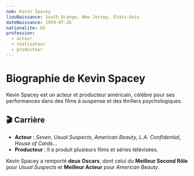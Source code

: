 ```yaml
---
nom: Kevin Spacey
lieuNaissance: South Orange, New Jersey, États-Unis
dateNaissance: 1959-07-26
nationalite: US
profession:
  - acteur
  - réalisateur
  - producteur
---
```


# Biographie de Kevin Spacey

Kevin Spacey est un acteur et producteur américain, célèbre pour ses performances dans des films à suspense et des thrillers psychologiques.

## 🎬 Carrière

- **Acteur** : *Seven*, *Usual Suspects*, *American Beauty*, *L.A. Confidential*, *House of Cards*...
- **Producteur** : Il a produit plusieurs films et séries télévisées.

Kevin Spacey a remporté **deux Oscars**, dont celui du **Meilleur Second Rôle** pour *Usual Suspects* et **Meilleur Acteur** pour *American Beauty*.

